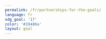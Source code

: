 ```yaml
---
permalink: /fr/partnerships-for-the-goals/
language: fr
sdg_goal: '17'
color: '#19486a'
layout: goal
---
```


